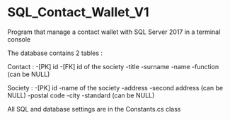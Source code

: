 # SQL_Contact_Wallet_V1
Program that manage a contact wallet with SQL Server 2017 in a terminal console

The database contains 2 tables :

Contact :
  -[PK] id
  -[FK] id of the society
  -title
  -surname
  -name
  -function (can be NULL)
  
Society :
  -[PK] id
  -name of the society
  -address
  -second address (can be NULL)
  -postal code
  -city
  -standard (can be NULL)
  
  All SQL and database settings are in the Constants.cs class
